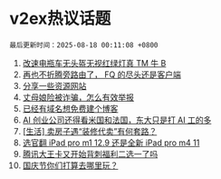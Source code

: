 # v2ex热议话题

`最后更新时间：2025-08-18 00:11:08 +0800`

1. [改速电瓶车无头盔无视红绿灯真 TM 牛 B](https://www.v2ex.com/t/1152944)
1. [再也不折腾旁路由了， FQ 的尽头还是客户端](https://www.v2ex.com/t/1152993)
1. [分享一些资源网站](https://www.v2ex.com/t/1152949)
1. [丈母娘险被诈骗，怎么有效举报](https://www.v2ex.com/t/1152978)
1. [已经有域名想免费建个博客](https://www.v2ex.com/t/1152920)
1. [AI 创业公司还得看米国和法国，东大只是打 AI 工的多](https://www.v2ex.com/t/1152951)
1. [[生活] 卖房子遇“装修代卖”有何套路？](https://www.v2ex.com/t/1152987)
1. [选官翻 iPad pro m1 12.9 还是全新 iPad pro m4 11](https://www.v2ex.com/t/1152919)
1. [腾讯大王卡又开始背刺福利二选一了吗](https://www.v2ex.com/t/1152928)
1. [国庆节你们打算去哪里玩？](https://www.v2ex.com/t/1152962)

